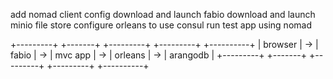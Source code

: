 


add nomad client config
download and launch fabio
download and launch minio file store
configure orleans to use consul
run test app using nomad



+---------+    +-------+    +---------+    +---------+    +----------+
| browser | -> | fabio | -> | mvc app | -> | orleans | -> | arangodb |
+---------+    +-------+    +---------+    +---------+    +----------+


